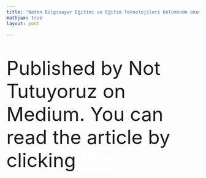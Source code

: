 ```yaml
---
title: "Neden Bilgisayar Eğitimi ve Eğitim Teknolojileri bölümünde okumalısınız?"
mathjax: true
layout: post

---
```


<p style="font-size:50px">Published by Not Tutuyoruz on Medium. You can read the article by clicking <a href="https://medium.com/nottutuyoruz/neden-bilgisayar-egitimi-ve-egitim-teknolojileri-bolumunde-okumalisiniz-1ee1c3ce0bf7" style="color:white">this</a></p>
